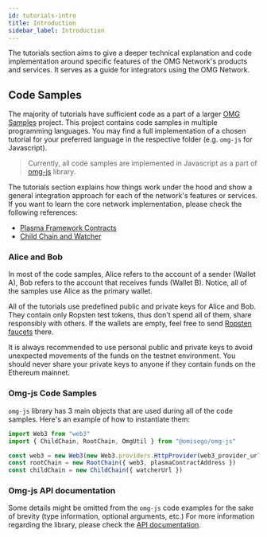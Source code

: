 ```yaml
---
id: tutorials-intro
title: Introduction
sidebar_label: Introduction
---
```


The tutorials section aims to give a deeper technical explanation and code implementation around specific features of the OMG Network's products and services. It serves as a guide for integrators using the OMG Network.

## Code Samples

The majority of tutorials have sufficient code as a part of a larger [OMG Samples](https://github.com/omisego/omg-samples) project. This project contains code samples in multiple programming languages. You may find a full implementation of a chosen tutorial for your preferred language in the respective folder (e.g. `omg-js` for Javascript).
 
> Currently, all code samples are implemented in Javascript as a part of [omg-js](https://github.com/omisego/omg-js) library.

The tutorials section explains how things work under the hood and show a general integration approach for each of the network's features or services. If you want to learn the core network implementation, please check the following references:
- [Plasma Framework Contracts](https://github.com/omisego/plasma-contracts)  
- [Child Chain and Watcher](https://github.com/omisego/elixir-omg) 

### Alice and Bob

In most of the code samples, Alice refers to the account of a sender (Wallet A), Bob refers to the account that receives funds (Wallet B). Notice, all of the samples use Alice as the primary wallet. 

All of the tutorials use predefined public and private keys for Alice and Bob. They contain only Ropsten test tokens, thus don't spend all of them, share responsibly with others. If the wallets are empty, feel free to send [Ropsten faucets](https://faucet.metamask.io) there. 

It is always recommended to use personal public and private keys to avoid unexpected movements of the funds on the testnet environment. You should never share your private keys to anyone if they contain funds on the Ethereum mainnet.

### Omg-js Code Samples

`omg-js` library has 3 main objects that are used during all of the code samples. Here's an example of how to instantiate them:

```js
import Web3 from "web3"
import { ChildChain, RootChain, OmgUtil } from "@omisego/omg-js"

const web3 = new Web3(new Web3.providers.HttpProvider(web3_provider_url))
const rootChain = new RootChain({ web3, plasmaContractAddress })
const childChain = new ChildChain({ watcherUrl })
```
### Omg-js API documentation

Some details might be omitted from the `omg-js` code examples for the sake of brevity (type information, optional arguments, etc.) For more information regarding the library, please check the [API documentation](https://docs.omg.network/omg-js).
